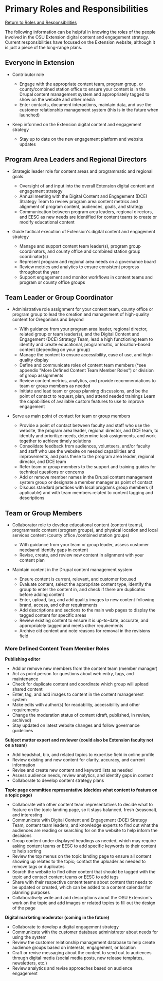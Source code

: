 # Primary Roles and Responsibilities

[Return to Roles and Responsibilities](../getting-started/#roles-and-responsibilities)

The following information can be helpful in knowing the roles of the people involved in the OSU Extension digital content and engagement strategy. Current responsibilities have focused on the Extension website, although it is just a piece of the long-range plans.

## Everyone in Extension

- Contributor role
    - Engage with the appropriate content team, program group, or county/combined station office to ensure your content is in the Drupal content management system and appropriately tagged to show on the website and other media
    - Enter contacts, document interactions, maintain data, and use the customer relationship management system​ (this is in the future when launched)

- Keep informed on the Extension digital content and engagement strategy
    - Stay up to date on the new engagement platform and website updates

## Program Area Leaders and Regional Directors

- Strategic leader role for content areas and programmatic and regional goals

    - Oversight of and input into the overall Extension digital content and engagement strategy
    - Annual meeting with the Digital Content and Engagement (DCE) Strategy Team to review program area content metrics and alignment of program content, audiences, goals, and strategy
    - Communication between program area leaders, regional directors, and EESC as new needs are identified for content teams to create or modify educational content

- Guide tactical execution of Extension&#39;s digital content and engagement strategy
    - Manage and support content team leader(s), program group coordinators, and county office and combined station group coordinator(s)
    - Represent program and regional area needs on a governance board
    - Review metrics and analytics to ensure consistent progress throughout the year
    - Support engagement and monitor workflows in content teams and program or county office groups


## Team Leader or Group Coordinator

- Administrative role assignment for your content team, county office or program group to lead the creation and management of high-quality content for Oregonians and beyond
    - With guidance from your program area leader, regional director, related group or team leader(s), and the Digital Content and Engagement (DCE) Strategy Team, lead a high functioning team to identify and create educational, programmatic, or location-based content (depending on your group)
    - Manage the content to ensure accessibility, ease of use, and high-quality display
    - Define and communicate roles of content team members (\*see appendix &quot;More Defined Content Team Member Roles&quot;) or division of group assignments
    - Review content metrics, analytics, and provide recommendations to team or group members as needed
    - Initiate and lead team or group planning discussions, and be the point of contact to request, plan, and attend needed trainings
    Learn the capabilities of available custom features to use to improve engagement

- Serve as main point of contact for team or group members
    - Provide a point of contact between faculty and staff who use the website, the program area leader, regional director, and DCE team, to identify and prioritize needs, determine task assignments, and work together to achieve timely solutions
    - Consolidate feedback from audiences, volunteers, and/or faculty and staff who use the website on needed capabilities and improvements, and pass these to the program area leader, regional director, and DCE team
    - Refer team or group members to the support and training guides for technical questions or concerns
    - Add or remove member names in the Drupal content management system group or designate a member manager as point of contact
    - Discuss standard practices with local programs group members (if applicable) and with team members related to content tagging and descriptions


## Team or Group Members

- Collaborator role to develop educational content (content teams), programmatic content (program groups), and physical location and local services content (county office /combined station groups)
    - With guidance from your team or group leader, assess customer need​s ​and​ ​identify​ ​gaps in content
    - Revise​, create, and review ​new​ ​content​ in alignment with your content plan

- Maintain​ content in​ ​the Drupal content management system
    - Ensure content is current, relevant, and customer focused
    - Evaluate content, select the appropriate content type, identify the group to enter the content in, and check if there are duplicates before adding content
    - Enter, upload, ​tag, and add quality images to new content following brand, access, and other requirements
    - Add descriptions and sections to the main web pages to display the tagged content for specific areas
    - Review existing content to ensure it is up-to-date, accurate, and appropriately tagged and meets other requirements
    - Archive old content and note reasons for removal in the revisions field


### More Defined Content Team Member Roles

**Publishing editor**

- Add or remove new members from the content team (member manager)
- Act as point person for questions about web entry, tags, and maintenance
- Check for duplicate content and coordinate which group will upload shared content
- Enter, tag, and add images to content in the content management system
- Make edits with author(s) for readability, accessibility and other requirements
- Change the moderation status of content (draft, published, in review, archived)
- Stay updated on latest website changes and follow governance guidelines

**Subject matter expert and reviewer (could also be Extension faculty not on a team)**

- Add headshot, bio, and related topics to expertise field in online profile
- Review existing and new content for clarity, accuracy, and current information
- Revise and create new content and keyword lists as needed
- Assess audience needs, review analytics, and identify gaps in content
- Collaborate to develop content strategy plans

**Topic page committee representative (decides what content to feature on a topic page)**

- Collaborate with other content team representatives to decide what to feature on the topic landing page, so it stays balanced, fresh (seasonal), and interesting
- Communicate with Digital Content and Engagement (DCE) Strategy Team, content team leaders, and knowledge experts to find out what the audiences are reading or searching for on the website to help inform the decisions
- Group content under displayed headings as needed, which may require asking content teams or EESC to add specific keywords to their content to help sorting
- Review the top menus on the topic landing page to ensure all content showing up relates to the topic; contact the uploader as needed to remove tags or duplicates
- Search the website to find other content that should be tagged with the topic and contact content teams or EESC to add tags
- Share with their respective content teams about content that needs to be updated or created, which can be added to a content calendar for planning purposes
- Collaboratively write and add descriptions about the OSU Extension&#39;s work on the topic and add images or related topics to fill out the design of the page

**Digital marketing moderator (coming in the future)**

- Collaborate to develop a digital engagement strategy
- Communicate with the customer database administrator about needs for using the system
- Review the customer relationship management database to help create audience groups based on interests, engagement, or location
- Craft or revise messaging about the content to send out to audiences through digital media (social media posts, new release templates, newsletters, etc.)
- Review analytics and revise approaches based on audience engagement
